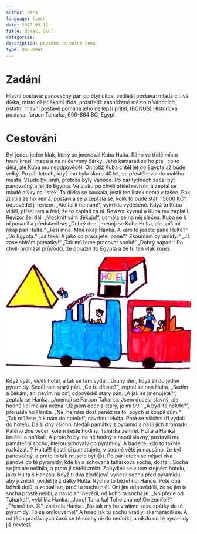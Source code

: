 ```yaml
---
author: Bára
language: Czech
date: 2017-03-12
title: domácí úkol
categories:
description: povídka na volné téma 
type: Document
---
```


# Zadání

Hlavní postava: panovačný pán po čtyřicítce, vedlejší postava: mladá citlivá dívka, místo děje: školní třída, prostředí: zasněžené město o Vánocích, ostatní: hlavní postavě pomáhá jeho nejlepší přítel, (BONUS) Historická postava: faraon Taharka, 690-664 BC, Egypt

# Cestování

Byl jedou jeden kluk, který se jmenoval Kuba Hulta. Ráno ve třídě místo hraní kreslil mapu a na ní červený čárky. Jeho kamarád se ho ptal, co to dělá, ale Kuba mu neodpověděl. On totiž Kuba chtěl jet do Egypta až bude velký. Po pár letech, když mu bylo skoro 40 let, se přestěhoval do malého města. Všude byl sníh, protože byly Vánoce. Po pár týdnech začal být panovačný a jel do Egypta. Ve vlaku po chvíli přišel revizor, a zeptal se mladé dívky na lístek. Ta dívka se koukala, jestli ten lístek nemá v tašce. Pak zjistila že ho nemá, postavila se a zeptala se, kolik to bude stát. “5000 KČ“, odpověděl jí revizor. „Ale tolik nemám!“, vykřikla vyděšeně. Když to Kuba viděl, přišel tam a řekl, že to zaplatí za ní. Revizor kývnul a Kuba mu zaplatil. Revizor šel dál. „Mockrát vám děkuju!“, usmála se na něj slečna. Kuba se k ní posadil a představil se: „Dobrý den, jmenuji se Kuba Hulta, ale spíš mi říkají pan Hulta.“ „Těší mne. Mně říkají Hanka. A kam to jedete pane Hulto?“ „Do Egypta.“ „Já také! A jako co pracujete, pane?“ Zkoumám pyramidy.“ „Já zase sbírám památky!“ „Tak můžeme pracovat spolu!“ „Dobrý nápad!“ Po chvíli prohlásil průvodčí, že dorazili do Egypta a že tu ten vlak končí.

![ilustracni foto](/images/barbora/171903_Bara.jpg)

Když vyšli, viděli hotel, a tak se tam vydali. Druhý den, když šli do jedné pyramidy. Seděl tam starý pán. „Co tu děláte?“, zeptal se pan Hulta. „Sedím a čekám, ani nevím na co“, odpověděl starý pán. „A jak se jmenujete?“, zeptala se Hanka. „Jmenuji se Faraon Taharka. Jsem docela slavný, ale hodně lidí mě ani nezná. Už jsem docela starý, je mi 99.“ „A bydlíte někde?“, přerušila ho Hanka. „Ne, nemám dost peněz na to, abych si koupil dům.“ „Tak můžete jít k nám do hotelu!“, navrhnul Hulta. Poté se všichni tři vydali do hotelu. Další dny všichni hledali památky z pyramid a našli jich hromadu. Pátého dne večer, kolem šesté hodiny, Taharka zemřel. Hulta a Hanka brečeli a naříkali. A protože byl na ně hodný a napůl slavný, postavili mu památeční sochu, kterou schovaly do pyramidy. A hádejte, kdo to takhle rozkázal…? Hulta!!! (jestli si pamatujete, v sedmé větě je napsáno, že byl panovačný, a proto to tak muselo být 😊). Po pár letech se nějací dva pánové do té pyramidy, kde byla schovaná taharkova socha, dostali. Socha se jim ale nelíbila, a proto ji chtěli zničit. Zabydleli se v tom stejném hotelu, jako Hulta s Hankou. Když ti dva zlodějové vynesli sochu před pyramidu, aby ji zničili, uviděl je z dálky Hulta. Rychle to běžel říci Hance. Poté oba běželi dolů, a zeptali se, proč tu sochu ničí. Oni jim odpověděli, že se jim ta socha prostě nelíbí, a navíc ani nevědí, od koho ta socha je. „No přece od Taharka!“, vykřikla Hanka. „Jooo! Taharka! Toho známe! On zemřel?“ „Přesně tak ☹“, zaslzela Hanka. „No tak my ho vrátíme zase zpátky do té pyramidy. To se omlouváme!“ A hned jak tu sochu vrátily, skamarádili se. A od těch pradávných časů se té sochy nikdo nedotkl, a nikdo do té pyramidy již nevlezl.
